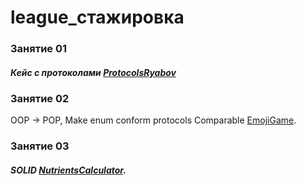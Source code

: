 # league_стажировка

### Занятие 01 
##### Кейс с протоколами [ProtocolsRyabov](https://github.com/VladimirRiabov/league/tree/main/ProtocolsRyabov/)

### Занятие 02
OOP -> POP,
Make enum conform protocols Comparable [EmojiGame](https://github.com/VladimirRiabov/league/tree/main/EmojiGame/).

### Занятие 03
##### SOLID [NutrientsCalculator](https://github.com/VladimirRiabov/league/tree/main/NutrientsCalculator/).
